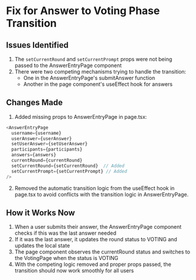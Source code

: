 # Fix for Answer to Voting Phase Transition

## Issues Identified
1. The `setCurrentRound` and `setCurrentPrompt` props were not being passed to the AnswerEntryPage component
2. There were two competing mechanisms trying to handle the transition:
   - One in the AnswerEntryPage's submitAnswer function
   - Another in the page component's useEffect hook for answers

## Changes Made
1. Added missing props to AnswerEntryPage in page.tsx:
```typescript
<AnswerEntryPage
  username={username}
  userAnswer={userAnswer}
  setUserAnswer={setUserAnswer}
  participants={participants}
  answers={answers}
  currentRound={currentRound}
  setCurrentRound={setCurrentRound}  // Added
  setCurrentPrompt={setCurrentPrompt} // Added
/>
```

2. Removed the automatic transition logic from the useEffect hook in page.tsx to avoid conflicts with the transition logic in AnswerEntryPage.

## How it Works Now
1. When a user submits their answer, the AnswerEntryPage component checks if this was the last answer needed
2. If it was the last answer, it updates the round status to VOTING and updates the local state
3. The page component observes the currentRound status and switches to the VotingPage when the status is VOTING
4. With the competing logic removed and proper props passed, the transition should now work smoothly for all users